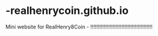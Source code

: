 # -realhenrycoin.github.io
Mini website for RealHenry8Coin - !!!!!!!!!!!!!!!!!!!!!!!!!!!!!!!!!!!!!!!!!!
